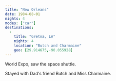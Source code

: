 ```yaml
---
title: "New Orleans"
date: 1984-08-01
nights: 4
modes: ["car"]
destinations:
  -
    title: "Gretna, LA"
    nights: 4
    location: "Butch and Charmaine"
    geo: [29.914675,-90.055928]
---
```


World Expo, saw the space shuttle.

Stayed with Dad's friend Butch and Miss Charmaine.
